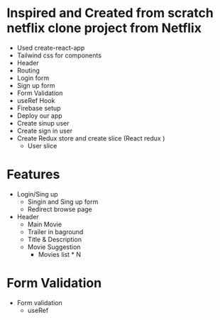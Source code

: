 # Inspired and Created from scratch netflix clone project from Netflix

- Used create-react-app
- Tailwind css for components
- Header
- Routing
- Login form
- Sign up form
- Form Validation
- useRef Hook
- Firebase setup
- Deploy our app
- Create sinup user
- Create sign in user
- Create Redux store and create slice (React redux )
  - User slice

# Features

- Login/Sing up
  - Singin and Sing up form
  - Redirect browse page
- Header
  - Main Movie
  - Trailer in baground
  - Title & Description
  - Movie Suggestion
    - Movies list \* N

# Form Validation

- Form validation
  - useRef

